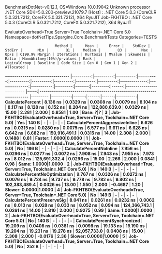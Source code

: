 
BenchmarkDotNet=v0.12.1, OS=Windows 10.0.19042
Unknown processor
.NET Core SDK=5.0.200-preview.21079.7
  [Host]     : .NET Core 5.0.3 (CoreCLR 5.0.321.7212, CoreFX 5.0.321.7212), X64 RyuJIT
  Job-FKHTBO : .NET Core 5.0.3 (CoreCLR 5.0.321.7212, CoreFX 5.0.321.7212), X64 RyuJIT

EvaluateOverhead=True  Server=True  Toolchain=.NET Core 5.0  
Namespace=dotNetTips.Spargine.Core.BenchmarkTests  Categories=TESTS  

                           Method |      Mean |     Error |    StdDev |    StdErr |       Min |        Q1 |    Median |        Q3 |       Max |          Op/s | CI99.9% Margin | Iterations | Kurtosis | MValue | Skewness | Ratio | MannWhitney(10%)/p-values | Rank |                                                            LogicalGroup | Baseline | Code Size | Gen 0 | Gen 1 | Gen 2 | Allocated |
--------------------------------- |----------:|----------:|----------:|----------:|----------:|----------:|----------:|----------:|----------:|--------------:|---------------:|-----------:|---------:|-------:|---------:|------:|-------------------------- |-----:|------------------------------------------------------------------------ |--------- |----------:|------:|------:|------:|----------:|
                 **CalculatePercent** |  **8.138 ns** | **0.0329 ns** | **0.0308 ns** | **0.0079 ns** |  **8.104 ns** |  **8.117 ns** |  **8.128 ns** |  **8.152 ns** |  **8.204 ns** | **122,880,639.0** |      **0.0329 ns** |      **15.00** |    **2.281** |  **2.000** |   **0.8581** |  **1.00** |                 **Base: ?|?** |    **3** | **Job-FKHTBO(EvaluateOverhead=True, Server=True, Toolchain=.NET Core 5.0)** |      **Yes** |     **140 B** |     **-** |     **-** |     **-** |         **-** |
 **CalculatePercentAggressiveInline** |  **6.626 ns** | **0.0315 ns** | **0.0280 ns** | **0.0075 ns** |  **6.577 ns** |  **6.611 ns** |  **6.628 ns** |  **6.642 ns** |  **6.682 ns** | **150,916,491.1** |      **0.0315 ns** |      **14.00** |    **2.308** |  **2.000** |   **0.1488** |  **0.81** |     **Faster: 1.0000|0.0000** |    **1** | **Job-FKHTBO(EvaluateOverhead=True, Server=True, Toolchain=.NET Core 5.0)** |       **No** |     **186 B** |     **-** |     **-** |     **-** |         **-** |
         **CalculatePercentNoInline** |  **7.956 ns** | **0.0296 ns** | **0.0277 ns** | **0.0072 ns** |  **7.908 ns** |  **7.943 ns** |  **7.955 ns** |  **7.973 ns** |  **8.012 ns** | **125,691,332.4** |      **0.0296 ns** |      **15.00** |    **2.266** |  **2.000** |   **0.0841** |  **0.98** |       **Same: 1.0000|1.0000** |    **2** | **Job-FKHTBO(EvaluateOverhead=True, Server=True, Toolchain=.NET Core 5.0)** |       **No** |     **140 B** |     **-** |     **-** |     **-** |         **-** |
   **CalculatePercentNoOptimization** |  **9.767 ns** | **0.0326 ns** | **0.0272 ns** | **0.0076 ns** |  **9.724 ns** |  **9.737 ns** |  **9.778 ns** |  **9.782 ns** |  **9.802 ns** | **102,383,489.4** |      **0.0326 ns** |      **13.00** |    **1.550** |  **2.000** |  **-0.4687** |  **1.20** |     **Slower: 0.0000|1.0000** |    **4** | **Job-FKHTBO(EvaluateOverhead=True, Server=True, Toolchain=.NET Core 5.0)** |       **No** |     **149 B** |     **-** |     **-** |     **-** |         **-** |
      **CalculatePercentPreserveSig** |  **8.041 ns** | **0.0261 ns** | **0.0232 ns** | **0.0062 ns** |  **8.013 ns** |  **8.028 ns** |  **8.033 ns** |  **8.052 ns** |  **8.094 ns** | **124,366,743.1** |      **0.0261 ns** |      **14.00** |    **2.810** |  **2.000** |   **0.9275** |  **0.99** |       **Same: 1.0000|1.0000** |    **2** | **Job-FKHTBO(EvaluateOverhead=True, Server=True, Toolchain=.NET Core 5.0)** |       **No** |     **140 B** |     **-** |     **-** |     **-** |         **-** |
     **CalculatePercentSynchronized** | **19.209 ns** | **0.0408 ns** | **0.0381 ns** | **0.0098 ns** | **19.133 ns** | **19.190 ns** | **19.204 ns** | **19.231 ns** | **19.278 ns** |  **52,057,733.0** |      **0.0408 ns** |      **15.00** |    **2.308** |  **2.000** |  **-0.0176** |  **2.36** |     **Slower: 0.0000|1.0000** |    **5** | **Job-FKHTBO(EvaluateOverhead=True, Server=True, Toolchain=.NET Core 5.0)** |       **No** |     **252 B** |     **-** |     **-** |     **-** |         **-** |

